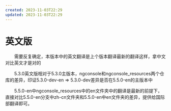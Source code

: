 ```yaml
---
created: 2023-11-03T22:29
updated: 2023-11-03T22:29
---
```

# 英文版

　　需要反复确定，本版本中的英文翻译是上个版本翻译最新的翻译这样，拿中文对比英文才是对的

　　5.3.0英文版相对于5.3.0主版本，ngconsole和ngconsole_resources两个仓库的差异，印证5.3.0-dev-en =\> 5.3.0-dev差异是否在5.5.0-en的主版本中

　　5.5.0-en中ngconsole_resources中的en文件夹中的翻译是最新的前提下，直接对比5.5.0-en分支中zh-cn文件夹和5.5.0-en中en文件夹的差异，提供给国际部翻译即可。
